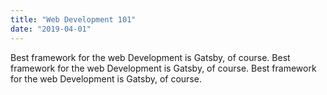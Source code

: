 ```yaml
---
title: "Web Development 101"
date: "2019-04-01"
---
```


Best framework for the web Development is Gatsby, of course.
Best framework for the web Development is Gatsby, of course.
Best framework for the web Development is Gatsby, of course.
